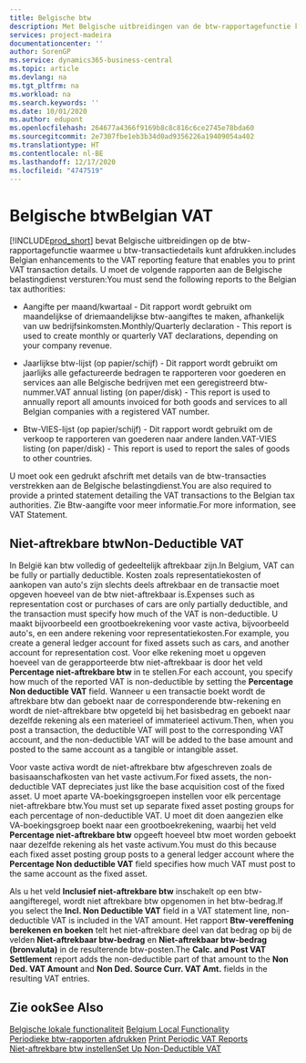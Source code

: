 ```yaml
---
title: Belgische btw
description: Met Belgische uitbreidingen van de btw-rapportagefunctie kunt u btw-transactiedetails afdrukken.
services: project-madeira
documentationcenter: ''
author: SorenGP
ms.service: dynamics365-business-central
ms.topic: article
ms.devlang: na
ms.tgt_pltfrm: na
ms.workload: na
ms.search.keywords: ''
ms.date: 10/01/2020
ms.author: edupont
ms.openlocfilehash: 264677a4366f9169b8c8c816c6ce2745e78bda60
ms.sourcegitcommit: 2e7307fbe1eb3b34d0ad9356226a19409054a402
ms.translationtype: HT
ms.contentlocale: nl-BE
ms.lasthandoff: 12/17/2020
ms.locfileid: "4747519"
---
```

# <a name="belgian-vat"></a><span data-ttu-id="be314-103">Belgische btw</span><span class="sxs-lookup"><span data-stu-id="be314-103">Belgian VAT</span></span>
[!INCLUDE[prod_short](../../includes/prod_short.md)] <span data-ttu-id="be314-104">bevat Belgische uitbreidingen op de btw-rapportagefunctie waarmee u btw-transactiedetails kunt afdrukken.</span><span class="sxs-lookup"><span data-stu-id="be314-104">includes Belgian enhancements to the VAT reporting feature that enables you to print VAT transaction details.</span></span> <span data-ttu-id="be314-105">U moet de volgende rapporten aan de Belgische belastingdienst versturen:</span><span class="sxs-lookup"><span data-stu-id="be314-105">You must send the following reports to the Belgian tax authorities:</span></span>  

-   <span data-ttu-id="be314-106">Aangifte per maand/kwartaal - Dit rapport wordt gebruikt om maandelijkse of driemaandelijkse btw-aangiftes te maken, afhankelijk van uw bedrijfsinkomsten.</span><span class="sxs-lookup"><span data-stu-id="be314-106">Monthly/Quarterly declaration - This report is used to create monthly or quarterly VAT declarations, depending on your company revenue.</span></span>  

-   <span data-ttu-id="be314-107">Jaarlijkse btw-lijst (op papier/schijf) - Dit rapport wordt gebruikt om jaarlijks alle gefactureerde bedragen te rapporteren voor goederen en services aan alle Belgische bedrijven met een geregistreerd btw-nummer.</span><span class="sxs-lookup"><span data-stu-id="be314-107">VAT annual listing (on paper/disk) - This report is used to annually report all amounts invoiced for both goods and services to all Belgian companies with a registered VAT number.</span></span>  

-   <span data-ttu-id="be314-108">Btw-VIES-lijst (op papier/schijf) - Dit rapport wordt gebruikt om de verkoop te rapporteren van goederen naar andere landen.</span><span class="sxs-lookup"><span data-stu-id="be314-108">VAT-VIES listing (on paper/disk) - This report is used to report the sales of goods to other countries.</span></span>  

<span data-ttu-id="be314-109">U moet ook een gedrukt afschrift met details van de btw-transacties verstrekken aan de Belgische belastingdienst.</span><span class="sxs-lookup"><span data-stu-id="be314-109">You are also required to provide a printed statement detailing the VAT transactions to the Belgian tax authorities.</span></span> <span data-ttu-id="be314-110">Zie Btw-aangifte voor meer informatie.</span><span class="sxs-lookup"><span data-stu-id="be314-110">For more information, see VAT Statement.</span></span>  

## <a name="non-deductible-vat"></a><span data-ttu-id="be314-111">Niet-aftrekbare btw</span><span class="sxs-lookup"><span data-stu-id="be314-111">Non-Deductible VAT</span></span>  
 <span data-ttu-id="be314-112">In België kan btw volledig of gedeeltelijk aftrekbaar zijn.</span><span class="sxs-lookup"><span data-stu-id="be314-112">In Belgium, VAT can be fully or partially deductible.</span></span> <span data-ttu-id="be314-113">Kosten zoals representatiekosten of aankopen van auto's zijn slechts deels aftrekbaar en de transactie moet opgeven hoeveel van de btw niet-aftrekbaar is.</span><span class="sxs-lookup"><span data-stu-id="be314-113">Expenses such as representation cost or purchases of cars are only partially deductible, and the transaction must specify how much of the VAT is non-deductible.</span></span> <span data-ttu-id="be314-114">U maakt bijvoorbeeld een grootboekrekening voor vaste activa, bijvoorbeeld auto's, en een andere rekening voor representatiekosten.</span><span class="sxs-lookup"><span data-stu-id="be314-114">For example, you create a general ledger account for fixed assets such as cars, and another account for representation cost.</span></span> <span data-ttu-id="be314-115">Voor elke rekening moet u opgeven hoeveel van de gerapporteerde btw niet-aftrekbaar is door het veld **Percentage niet-aftrekbare btw** in te stellen.</span><span class="sxs-lookup"><span data-stu-id="be314-115">For each account, you specify how much of the reported VAT is non-deductible by setting the **Percentage Non deductible VAT** field.</span></span> <span data-ttu-id="be314-116">Wanneer u een transactie boekt wordt de aftrekbare btw dan geboekt naar de corresponderende btw-rekening en wordt de niet-aftrekbare btw opgeteld bij het basisbedrag en geboekt naar dezelfde rekening als een materieel of immaterieel activum.</span><span class="sxs-lookup"><span data-stu-id="be314-116">Then, when you post a transaction, the deductible VAT will post to the corresponding VAT account, and the non-deductible VAT will be added to the base amount and posted to the same account as a tangible or intangible asset.</span></span>  

 <span data-ttu-id="be314-117">Voor vaste activa wordt de niet-aftrekbare btw afgeschreven zoals de basisaanschafkosten van het vaste activum.</span><span class="sxs-lookup"><span data-stu-id="be314-117">For fixed assets, the non-deductible VAT depreciates just like the base acquisition cost of the fixed asset.</span></span> <span data-ttu-id="be314-118">U moet aparte VA-boekingsgroepen instellen voor elk percentage niet-aftrekbare btw.</span><span class="sxs-lookup"><span data-stu-id="be314-118">You must set up separate fixed asset posting groups for each percentage of non-deductible VAT.</span></span> <span data-ttu-id="be314-119">U moet dit doen aangezien elke VA-boekingsgroep boekt naar een grootboekrekening, waarbij het veld **Percentage niet-aftrekbare btw** opgeeft hoeveel btw moet worden geboekt naar dezelfde rekening als het vaste activum.</span><span class="sxs-lookup"><span data-stu-id="be314-119">You must do this because each fixed asset posting group posts to a general ledger account where the **Percentage Non deductible VAT** field specifies how much VAT must post to the same account as the fixed asset.</span></span>  

 <span data-ttu-id="be314-120">Als u het veld **Inclusief niet-aftrekbare btw** inschakelt op een btw-aangifteregel, wordt niet aftrekbare btw opgenomen in het btw-bedrag.</span><span class="sxs-lookup"><span data-stu-id="be314-120">If you select the **Incl. Non Deductible VAT** field in a VAT statement line, non-deductible VAT is included in the VAT amount.</span></span> <span data-ttu-id="be314-121">Het rapport **Btw-vereffening berekenen en boeken** telt het niet-aftrekbare deel van dat bedrag op bij de velden **Niet-aftrekbaar btw-bedrag** en **Niet-aftrekbaar btw-bedrag (bronvaluta)** in de resulterende btw-posten.</span><span class="sxs-lookup"><span data-stu-id="be314-121">The **Calc. and Post VAT Settlement** report adds the non-deductible part of that amount to the **Non Ded. VAT Amount** and **Non Ded. Source Curr. VAT Amt.** fields in the resulting VAT entries.</span></span>  

## <a name="see-also"></a><span data-ttu-id="be314-122">Zie ook</span><span class="sxs-lookup"><span data-stu-id="be314-122">See Also</span></span>  
 <span data-ttu-id="be314-123">[Belgische lokale functionaliteit](belgium-local-functionality.md) </span><span class="sxs-lookup"><span data-stu-id="be314-123">[Belgium Local Functionality](belgium-local-functionality.md) </span></span>  
 <span data-ttu-id="be314-124">[Periodieke btw-rapporten afdrukken](how-to-print-periodic-vat-reports.md) </span><span class="sxs-lookup"><span data-stu-id="be314-124">[Print Periodic VAT Reports](how-to-print-periodic-vat-reports.md) </span></span>  
 [<span data-ttu-id="be314-125">Niet-aftrekbare btw instellen</span><span class="sxs-lookup"><span data-stu-id="be314-125">Set Up Non-Deductible VAT</span></span>](how-to-set-up-non-deductible-vat.md)
